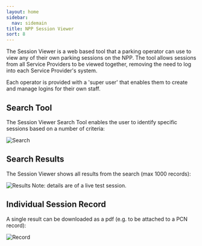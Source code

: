 ```yaml
---
layout: home 
sidebar:
  nav: sidemain
title: NPP Session Viewer
sort: 8
---
```


The Session Viewer is a web based tool that a parking operator can use to view any of their own parking sessions on the NPP.  The tool allows sessions from all Service Providers to be viewed together, removing the need to log into each Service Provider's system.

Each operator is provided with a 'super user' that enables them to create and manage logins for their own staff.  

## Search Tool
The Session Viewer Search Tool enables the user to identify specific sessions based on a number of criteria:

![Search](assets/images/SessionViewer/Sessionviewer_a.png)

## Search Results
The Session Viewer shows all results from the search (max 1000 records):

![Results](assets/images/SessionViewer/Sessionviewer_b.png)
Note: details are of a live test session.

## Individual Session Record
A single result can be downloaded as a pdf (e.g. to be attached to a PCN record):

![Record](assets/images/SessionViewer/Sessionviewer_c.png) 
